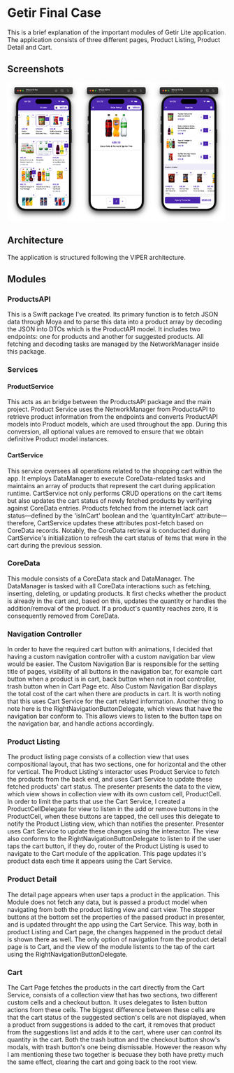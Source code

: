 # Getir Final Case

This is a brief explanation of the important modules of Getir Lite application. The application consists of three different pages, Product Listing, Product Detail and Cart. 

## Screenshots

<img src="media/1.png" alt="Image 1" width="33%" /><img src="media/2.png" alt="Image 2" width="33%" /><img src="media/3.png" alt="Image 3" width="33%" />


## Architecture

The application is structured following the VIPER architecture.

## Modules

### ProductsAPI
This is a Swift package I've created. Its primary function is to fetch JSON data through Moya and to parse this data into a product array by decoding the JSON into DTOs which is the ProductAPI model. It includes two endpoints: one for products and another for suggested products. All fetching and decoding tasks are managed by the NetworkManager inside this package.

### Services

#### ProductService
This acts as an bridge between the ProductsAPI package and the main project. Product Service uses the NetworkManager from ProductsAPI to retrieve product information from the endpoints and converts ProductAPI models into Product models, which are used throughout the app. During this conversion, all optional values are removed to ensure that we obtain definitive Product model instances.

#### CartService
This service oversees all operations related to the shopping cart within the app. It employs DataManager to execute CoreData-related tasks and maintains an array of products that represent the cart during application runtime. CartService not only performs CRUD operations on the cart items but also updates the cart status of newly fetched products by verifying against CoreData entries. Products fetched from the internet lack cart status—defined by the 'isInCart' boolean and the 'quantityInCart' attribute—therefore, CartService updates these attributes post-fetch based on CoreData records. Notably, the CoreData retrieval is conducted during CartService's initialization to refresh the cart status of items that were in the cart during the previous session.

### CoreData

This module consists of a  CoreData stack and DataManager. The DataManager is tasked with all CoreData interactions such as fetching, inserting, deleting, or updating products. It first checks whether the product is already in the cart and, based on this, updates the quantity or handles the addition/removal of the product. If a product's quantity reaches zero, it is consequently removed from CoreData.

### Navigation Controller

In order to have the required cart button with animations, I decided that having a custom navigation controller with a custom navigation bar view would be easier. The Custom Navigation Bar is responsible for the setting title of pages, visibility of all buttons in the navigation bar, for example cart button when a product is in cart, back button when not in root controller, trash button when in Cart Page etc. Also Custom Navigation Bar displays the total cost of the cart when there are products in cart. It is worth noting that this uses Cart Service for the cart related information. Another thing to note here is the  RightNavigationButtonDelegate, which views that have the navigation bar conform to. This allows views to listen to the button taps on the navigation bar, and handle actions accordingly.

### Product Listing

 The product listing page consists of a collection view that uses compositional layout, that has two sections, one for horizontal and the other for vertical. The Product Listing's interactor uses Product Service to fetch the products from the back end, and uses Cart Service to update these fetched products' cart status. The presenter presents the data to the view, which view shows in collection view with its own custom cell, ProductCell. In order to limit the parts that use the Cart Service, I created a ProductCellDelegate for view to listen in the add or remove buttons in the ProductCell, when these buttons are tapped, the cell uses this delegate to notify the Product Listing view, which than notifies the presenter. Presenter uses Cart Service to update these changes using the interactor. The view also conforms to the RightNavigationButtonDelegate  to listen to if the user taps the cart button, if they do, router of the Product Listing is used to navigate to the Cart module of the application. This page updates it's product data each time it appears using the Cart Service.
 
### Product Detail

The detail page appears when user taps a product in the application. This Module does not fetch any data, but is passed a product model when navigating from both the product listing view and cart view. The stepper buttons at the bottom set the properties of the passed product in presenter, and is updated throught the app using the Cart Service. This way, both in product Listing and Cart page, the changes happened in the product detail is shown there as well. The only option of navigation from the product detail page is to Cart, and the view of the module listents to the tap of the cart using the RightNavigationButtonDelegate.

### Cart

The Cart Page fetches the products in the cart directly from the Cart Service, consists of a collection view that has two sections, two different custom cells and a checkout button. It uses delegates to listen button actions from these cells. The biggest difference between these cells are that the cart status of the suggested section's cells are not displayed, when a product from suggestions is added to the cart, it removes that product from the suggestions list and adds it to the cart, where user can control its quantity in the cart. Both the trash button and the checkout button show's modals, with trash button's one being dismissable. However the reason why I am mentioning these two together is becuase they both have pretty much the same effect, clearing the cart and going back to the root view.
